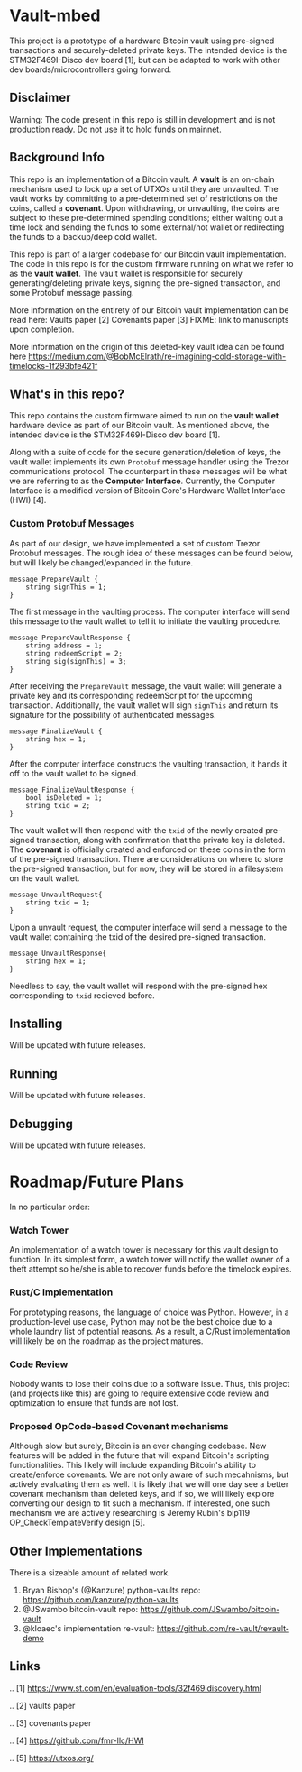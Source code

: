 # Vault-mbed

This project is a prototype of a hardware Bitcoin vault using pre-signed transactions and securely-deleted private keys. The intended device is the STM32F469I-Disco dev board [1], but can be adapted to work with other dev boards/microcontrollers going forward.

## Disclaimer
Warning: The code present in this repo is still in development and is not production ready. Do not use it to hold funds on mainnet. 

## Background Info
This repo is an implementation of a Bitcoin vault. A **vault** is an on-chain mechanism used to lock up a set of UTXOs until they are unvaulted. The vault works by committing to a pre-determined set of restrictions on the coins, called a **covenant**. Upon withdrawing, or unvaulting, the coins are subject to these pre-determined spending conditions; either waiting out a time lock and sending the funds to some external/hot wallet or redirecting the funds to a backup/deep cold wallet.

This repo is part of a larger codebase for our Bitcoin vault implementation. The code in this repo is for the custom firmware running on what we refer to as the **vault wallet**. The vault wallet is responsible for securely generating/deleting private keys, signing the pre-signed transaction, and some Protobuf message passing.

More information on the entirety of our Bitcoin vault implementation can be read here:
Vaults paper [2]
Covenants paper [3]
FIXME: link to manuscripts upon completion.

More information on the origin of this deleted-key vault idea can be found here
https://medium.com/@BobMcElrath/re-imagining-cold-storage-with-timelocks-1f293bfe421f

## What's in this repo?
This repo contains the custom firmware aimed to run on the **vault wallet** hardware device as part of our Bitcoin vault. As mentioned above, the intended device is the STM32F469I-Disco dev board [1]. 

Along with a suite of code for the secure generation/deletion of keys, the vault wallet implements its own `Protobuf` message handler using the Trezor communications protocol. The counterpart in these messages will be what we are referring to as the **Computer Interface**. Currently, the Computer Interface is a modified version of Bitcoin Core's Hardware Wallet Interface (HWI) [4].

### Custom Protobuf Messages
As part of our design, we have implemented a set of custom Trezor Protobuf messages. The rough idea of these messages can be found below, but will likely be changed/expanded in the future.

```
message PrepareVault {
    string signThis = 1;
}
```

The first message in the vaulting process. The computer interface will send this message to the vault wallet to tell it to initiate the vaulting procedure. 

```
message PrepareVaultResponse {
    string address = 1;
    string redeemScript = 2;
    string sig(signThis) = 3;
}
```
After receiving the `PrepareVault` message, the vault wallet will generate a private key and its corresponding redeemScript for the upcoming transaction. Additionally, the vault wallet will sign `signThis` and return its signature for the possibility of authenticated messages. 

```
message FinalizeVault {
    string hex = 1;
}
```
After the computer interface constructs the vaulting transaction, it hands it off to the vault wallet to be signed.

```
message FinalizeVaultResponse {
    bool isDeleted = 1;
    string txid = 2;
}
```
The vault wallet will then respond with the `txid` of the newly created pre-signed transaction, along with confirmation that the private key is deleted. The **covenant** is officially created and enforced on these coins in the form of the pre-signed transaction. 
There are considerations on where to store the pre-signed transaction, but for now, they will be stored in a filesystem on the vault wallet.

```
message UnvaultRequest{
    string txid = 1;
}
```
Upon a unvault request, the computer interface will send a message to the vault wallet containing the txid of the desired pre-signed transaction.

```
message UnvaultResponse{
    string hex = 1;
}
```
Needless to say, the vault wallet will respond with the pre-signed hex corresponding to `txid` recieved before.

## Installing
Will be updated with future releases.

## Running
Will be updated with future releases.

## Debugging
Will be updated with future releases.

# Roadmap/Future Plans
In no particular order:

### Watch Tower ###
An implementation of a watch tower is necessary for this vault design to function. In its simplest form, a watch tower will notify the wallet owner of a theft attempt so he/she is able to recover funds before the timelock expires.

### Rust/C Implementation ###
For prototyping reasons, the language of choice was Python. However, in a production-level use case, Python may not be the best choice due to a whole laundry list of potential reasons. As a result, a C/Rust implementation will likely be on the roadmap as the project matures.

### Code Review ###
Nobody wants to lose their coins due to a software issue. Thus, this project (and projects like this) are going to require extensive code review and optimization to ensure that funds are not lost.

### Proposed OpCode-based Covenant mechanisms ###
Although slow but surely, Bitcoin is an ever changing codebase. New features will be added in the future that will expand Bitcoin's scripting functionalities. This likely will include expanding Bitcoin's ability to create/enforce covenants. We are not only aware of such mecahnisms, but actively evaluating them as well. 
It is likely that we will one day see a better covenant mechanism than deleted keys, and if so, we will likely explore converting our design to fit such a mechanism.
If interested, one such mechanism we are actively researching is Jeremy Rubin's bip119 OP_CheckTemplateVerify design [5].

## Other Implementations
There is a sizeable amount of related work.
1. Bryan Bishop's (@Kanzure) python-vaults repo: https://github.com/kanzure/python-vaults
2. @JSwambo bitcoin-vault repo: https://github.com/JSwambo/bitcoin-vault
3. @kloaec's implementation re-vault: https://github.com/re-vault/revault-demo

## Links

.. [1] https://www.st.com/en/evaluation-tools/32f469idiscovery.html

.. [2] vaults paper

.. [3] covenants paper

.. [4] https://github.com/fmr-llc/HWI

.. [5] https://utxos.org/
